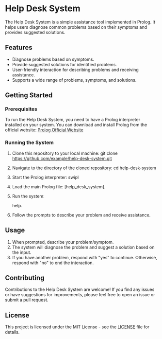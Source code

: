 
# Help Desk System

The Help Desk System is a simple assistance tool implemented in Prolog. It helps users diagnose common problems based on their symptoms and provides suggested solutions.

## Features

- Diagnose problems based on symptoms.
- Provide suggested solutions for identified problems.
- User-friendly interaction for describing problems and receiving assistance.
- Supports a wide range of problems, symptoms, and solutions.

## Getting Started

### Prerequisites

To run the Help Desk System, you need to have a Prolog interpreter installed on your system. You can download and install Prolog from the official website: [Prolog Official Website](https://www.swi-prolog.org/Download.html)

### Running the System

1. Clone this repository to your local machine:
    git clone https://github.com/example/help-desk-system.git
   
3. Navigate to the directory of the cloned repository:
    cd help-desk-system
   
5. Start the Prolog interpreter:
    swipl
   
7. Load the main Prolog file:
    [help_desk_system].

9. Run the system:

   help.
    
10. Follow the prompts to describe your problem and receive assistance.

## Usage

1. When prompted, describe your problem/symptom.
2. The system will diagnose the problem and suggest a solution based on the input.
3. If you have another problem, respond with "yes" to continue. Otherwise, respond with "no" to end the interaction.

## Contributing

Contributions to the Help Desk System are welcome! If you find any issues or have suggestions for improvements, please feel free to open an issue or submit a pull request.

## License

This project is licensed under the MIT License - see the [LICENSE](LICENSE) file for details.
